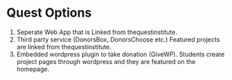 # Quest Options
1. Seperate Web App that is Linked from thequestinstitute.
2. Third party service (DonorsBox, DonorsChoose etc.) Featured projects are linked from thequestinstitute.
3. Embedded wordpress plugin to take donation (GiveWP). Students create project pages through wordpress and they are featured on the homepage.
